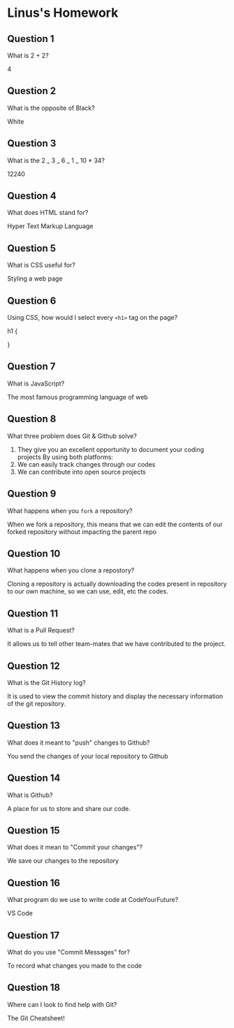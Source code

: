 # Linus's Homework

## Question 1

What is 2 + 2?

4

## Question 2

What is the opposite of Black?

White

## Question 3

What is the 2 _ 3 _ 6 _ 1 _ 10 \* 34?

12240

## Question 4

What does HTML stand for?

Hyper Text Markup Language

## Question 5

What is CSS useful for?

Styling a web page

## Question 6

Using CSS, how would I select every `<h1>` tag on the page?

h1 {

}

## Question 7

What is JavaScript?

The most famous programming language of web

## Question 8

What three problem does Git & Github solve?

1. They give you an excellent opportunity to document your coding projects
   By using both platforms:
2. We can easily track changes through our codes
3. We can contribute into open source projects

## Question 9

What happens when you `fork` a repository?

When we fork a repository, this means that we can edit the contents of our forked repository without impacting the parent repo

## Question 10

What happens when you clone a repostory?

Cloning a repository is actually downloading the codes present in repository to our own machine, so we can use, edit, etc the codes.

## Question 11

What is a Pull Request?

It allows us to tell other team-mates that we have contributed to the project.

## Question 12

What is the Git History log?

It is used to view the commit history and display the necessary information of the git repository.

## Question 13

What does it meant to "push" changes to Github?

You send the changes of your local repository to Github

## Question 14

What is Github?

A place for us to store and share our code.

## Question 15

What does it mean to "Commit your changes"?

We save our changes to the repository

## Question 16

What program do we use to write code at CodeYourFuture?

VS Code

## Question 17

What do you use "Commit Messages" for?

To record what changes you made to the code

## Question 18

Where can I look to find help with Git?

The Git Cheatsheet!
